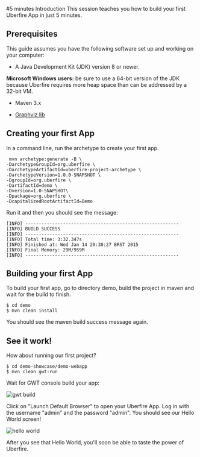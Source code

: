 #5 minutes Introduction
This session teaches you how to build your first Uberfire App in just 5 minutes.

## Prerequisites
This guide assumes you have the following software set up and working on your computer:

* A Java Development Kit (JDK) version 8 or newer.

**Microsoft Windows users:** be sure to use a 64-bit version of the JDK because Uberfire requires more heap space than can be addressed by a 32-bit VM.

* Maven 3.x

* [Graphviz lib](http://www.graphviz.org/) 

## Creating your first App

 In a command line, run the archetype to create your first app.

```
 mvn archetype:generate -B \
-DarchetypeGroupId=org.uberfire \
-DarchetypeArtifactId=uberfire-project-archetype \
-DarchetypeVersion=1.0.0-SNAPSHOT \
-DgroupId=org.uberfire \
-DartifactId=demo \
-Dversion=1.0-SNAPSHOT\
-Dpackage=org.uberfire \
-DcapitalizedRootArtifactId=Demo
```
Run it and then you should see the message:
```
[INFO] ---------------------------------------------------------
[INFO] BUILD SUCCESS
[INFO] ---------------------------------------------------------
[INFO] Total time: 3:32.347s
[INFO] Finished at: Wed Jan 14 20:30:27 BRST 2015
[INFO] Final Memory: 29M/959M
[INFO] ---------------------------------------------------------
````
## Building your first App

To build your first app, go to directory demo, build the project in maven and wait for the build to finish.

```
$ cd demo
$ mvn clean install

```
You should see the maven build success message again.

## See it work!

How about running our first project?
```
$ cd demo-showcase/demo-webapp
$ mvn clean gwt:run
```
Wait for GWT console build your app:

![gwt build](gwt-console.png)

Click on "Launch Default Browser" to open your Uberfire App. Log in with the username "admin" and the password "admin". You should see our Hello World screen!

![hello world](helloWorld.png)

After you see that Hello World, you'll soon be able to taste the power of Uberfire.



